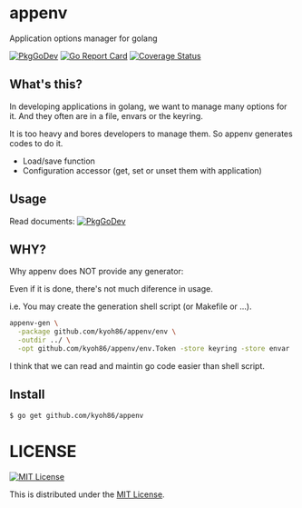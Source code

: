 # appenv

Application options manager for golang

[![PkgGoDev](https://pkg.go.dev/badge/kyoh86/appenv)](https://pkg.go.dev/kyoh86/appenv)
[![Go Report Card](https://goreportcard.com/badge/github.com/kyoh86/appenv)](https://goreportcard.com/report/github.com/kyoh86/appenv)
[![Coverage Status](https://img.shields.io/codecov/c/github/kyoh86/appenv.svg)](https://codecov.io/gh/kyoh86/appenv)

## What's this?

In developing applications in golang, we want to manage many options for it.
And they often are in a file, envars or the keyring.

It is too heavy and bores developers to manage them.
So appenv generates codes to do it.

- Load/save function
- Configuration accessor (get, set or unset them with application)

## Usage

Read documents: [![PkgGoDev](https://pkg.go.dev/badge/kyoh86/appenv)](https://pkg.go.dev/kyoh86/appenv)


## WHY?

Why appenv does NOT provide any generator:

Even if it is done, there's not much diference in usage.

i.e. You may create the generation shell script (or Makefile or ...).

```sh
appenv-gen \
  -package github.com/kyoh86/appenv/env \
  -outdir ../ \
  -opt github.com/kyoh86/appenv/env.Token -store keyring -store envar
```

I think that we can read and maintin go code easier than shell script.

## Install

```console
$ go get github.com/kyoh86/appenv
```

# LICENSE

[![MIT License](http://img.shields.io/badge/license-MIT-blue.svg)](http://www.opensource.org/licenses/MIT)

This is distributed under the [MIT License](http://www.opensource.org/licenses/MIT).
